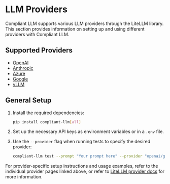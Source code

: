# LLM Providers

Compliant LLM supports various LLM providers through the LiteLLM library. This section provides information on setting up and using different providers with Compliant LLM.

## Supported Providers

- [OpenAI](openai.md)
- [Anthropic](anthropic.md)
- [Azure](azure.md)
- [Google](google.md)
- [vLLM](vllm.md)

## General Setup

1. Install the required dependencies:
   ```bash
   pip install compliant-llm[all]
   ```

2. Set up the necessary API keys as environment variables or in a `.env` file.

3. Use the `--provider` flag when running tests to specify the desired provider:
   ```bash
   compliant-llm test --prompt "Your prompt here" --provider "openai/gpt-3.5-turbo"
   ```

For provider-specific setup instructions and usage examples, refer to the individual provider pages linked above, or refer to [LiteLLM provider docs](https://docs.litellm.ai/docs/providers) for more information.
